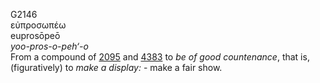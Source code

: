<body>
  <p>G2146<br>  εὐπροσωπέω  <br> euprosōpeō  <br><i>yoo-pros-o-peh‘-o </i><br>From a compound of <a href="g2095.htm">2095</a> and <a href="g4383.htm">4383</a>  to <i>be</i> <i>of</i> <i>good</i> <i>countenance</i>, that is, (figuratively) to <i>make</i> <i>a</i> <i>display:</i> - make a fair show.<br></p>
 </body>